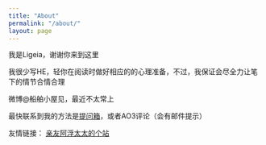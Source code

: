 ```yaml
---
title: "About"
permalink: "/about/"
layout: page
---
```

我是Ligeia，谢谢你来到这里

我很少写HE，轻你在阅读时做好相应的的心理准备，不过，我保证会尽全力让笔下的情节合情合理

微博@船舶小屋见，最近不太常上

最快联系到我的方法是[提问箱](https://marshmallow-qa.com/ligeia_li)，或者AO3评论（会有邮件提示）

友情链接：
[亲友阿浮太太的个站](https://coococola.home.blog/)
